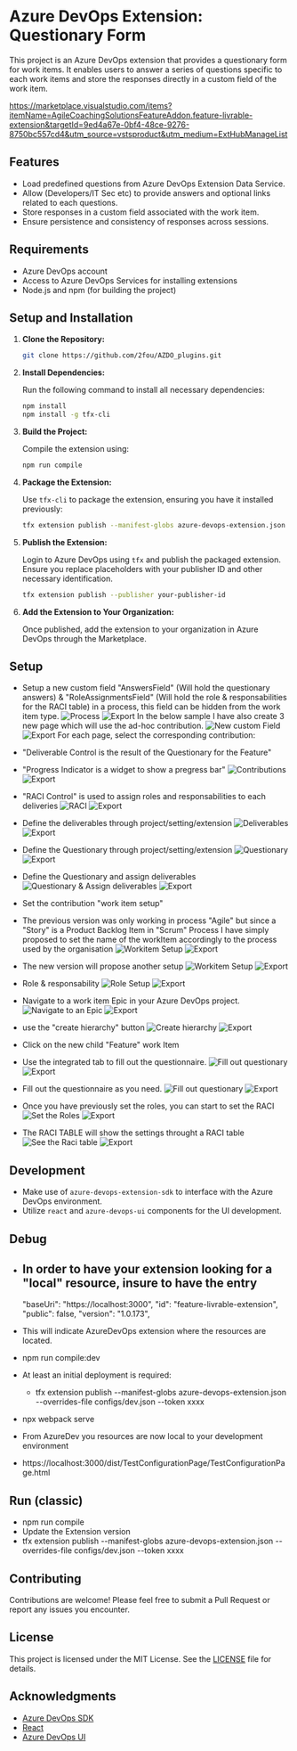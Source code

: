 # Azure DevOps Extension: Questionary Form

This project is an Azure DevOps extension that provides a questionary form for work items. It enables users to answer a series of questions specific to each work items and store the responses directly in a custom field of the work item.

https://marketplace.visualstudio.com/items?itemName=AgileCoachingSolutionsFeatureAddon.feature-livrable-extension&targetId=9ed4a67e-0bf4-48ce-9276-8750bc557cd4&utm_source=vstsproduct&utm_medium=ExtHubManageList


## Features

- Load predefined questions from Azure DevOps Extension Data Service.
- Allow (Developers/IT Sec etc) to provide answers and optional links related to each questions.
- Store responses in a custom field associated with the work item.
- Ensure persistence and consistency of responses across sessions.

## Requirements

- Azure DevOps account
- Access to Azure DevOps Services for installing extensions
- Node.js and npm (for building the project)

## Setup and Installation

1. **Clone the Repository:**

   ```bash
   git clone https://github.com/2fou/AZDO_plugins.git
   ```

2. **Install Dependencies:**

   Run the following command to install all necessary dependencies:

   ```bash
   npm install
   npm install -g tfx-cli
   ```

3. **Build the Project:**

   Compile the extension using:

   ```bash
   npm run compile
   ```

   

4. **Package the Extension:**

   Use `tfx-cli` to package the extension, ensuring you have it installed previously:

   ```bash
   tfx extension publish --manifest-globs azure-devops-extension.json --overrides-file configs/dev.json --token xxxxxxxxxx
   ```

5. **Publish the Extension:**

   Login to Azure DevOps using `tfx` and publish the packaged extension. Ensure you replace placeholders with your publisher ID and other necessary identification.

   ```bash
   tfx extension publish --publisher your-publisher-id
   ```

6. **Add the Extension to Your Organization:**

   Once published, add the extension to your organization in Azure DevOps through the Marketplace.

## Setup

- Setup a new custom field "AnswersField" (Will hold the questionary answers) & "RoleAssignmentsField" (Will hold the role & responsabilities for the RACI table) in a process, this field can be hidden from the work item type.
      <img src="/src/ScreenShot/image-1.png" alt="Process" />
      ![Export](/dist/ScreenShot/image-1.png)
 In the below sample I have also create 3 new page which will use the ad-hoc contribution.
       <img src="/src/ScreenShot/image-2.png" alt="New custom Field" />
       ![Export](/dist/ScreenShot/image-2.png)
 For each page, select the corresponding contribution:
 - "Deliverable Control is the result of the Questionary for the Feature"
 - "Progress Indicator is a widget to show a pregress bar"
        <img src="/src/ScreenShot/image-3.png" alt="Contributions" />
        ![Export](/dist/ScreenShot/image-3.png)
 - "RACI Control" is used to assign roles and responsabilities to each deliveries
        <img src="/src/ScreenShot/image-4.png" alt="RACI" /> 
        ![Export](/dist/ScreenShot/image-4.png)
 - Define the deliverables through project/setting/extension
        <img src="/src/ScreenShot/DeliverableConfig.png" alt="Deliverables" /> 
        ![Export](/dist/ScreenShot/DeliverableConfig.png)
 - Define the Questionary through project/setting/extension
        <img src="/src/ScreenShot/Setyouquestionary.png" alt="Questionary" /> 
        ![Export](/dist/ScreenShot/Setyouquestionary.png)
 - Define the Questionary and assign deliverables
        <img src="/src/ScreenShot/AssignDeliverables.png" alt="Questionary & Assign deliverables" /> 
        ![Export](/dist/ScreenShot/AssignDeliverables.png)

- Set the contribution "work item setup"
- The previous version was only working in process "Agile" but since a "Story" is a Product Backlog Item in "Scrum" Process I have simply proposed to set the name of the workItem accordingly to the process used by the organisation
        <img src="/src/ScreenShot/image-6.png" alt="Workitem Setup" /> 
        ![Export](/dist/ScreenShot/image-6.png)
- The new version will propose another setup
        <img src="/src/ScreenShot/Work-Item-Setup-AgilePM.png" alt="Workitem Setup" /> 
        ![Export](/dist/ScreenShot/Work-Item-Setup-AgilePM.png)

- Role & responsability
        <img src="/src/ScreenShot/image-7.png" alt="Role Setup" /> 
        ![Export](/dist/ScreenShot/image-7.png)
- Navigate to a work item Epic in your Azure DevOps project.
        <img src="/src/ScreenShot/image-8.png" alt="Navigate to an Epic" /> 
        ![Export](/dist/ScreenShot/image-8.png)
- use the "create hierarchy" button
        <img src="/src/ScreenShot/image-9.png" alt="Create hierarchy" /> 
        ![Export](/dist/ScreenShot/image-9.png)
- Click on the new child "Feature" work Item
- Use the integrated tab to fill out the questionnaire.
        <img src="/src/ScreenShot/image-10.png" alt="Fill out questionary" /> 
        ![Export](/dist/ScreenShot/image-10.png)
- Fill out the questionnaire as you need.
        <img src="/src/ScreenShot/RiskProfileMatrice.png" alt="Fill out questionary" /> 
        ![Export](/dist/ScreenShot/RiskProfileMatrice.png)
- Once you have previously set the roles, you can start to set the RACI
        <img src="/src/ScreenShot/image-13.png" alt="Set the Roles" /> 
        ![Export](/dist/ScreenShot/image-13.png)
- The RACI TABLE will show the settings throught a RACI table
        <img src="/src/ScreenShot/image-14.png" alt="See the Raci table" /> 
        ![Export](/dist/ScreenShot/image-14.png)

## Development

- Make use of `azure-devops-extension-sdk` to interface with the Azure DevOps environment.
- Utilize `react` and `azure-devops-ui` components for the UI development.

## Debug

- In order to have your extension looking for a "local" resource, insure to have the entry
   - 
  "baseUri": "https://localhost:3000",
  "id": "feature-livrable-extension",
  "public": false,
  "version": "1.0.173",
 - This will indicate AzureDevOps extension where the resources are located.

- npm run compile:dev
- At least an initial deployment is required:
   - tfx extension publish --manifest-globs azure-devops-extension.json --overrides-file configs/dev.json  --token xxxx
- npx webpack serve
- From AzureDev you resources are now local to your development environment
- https://localhost:3000/dist/TestConfigurationPage/TestConfigurationPage.html

## Run (classic)

- npm run compile
- Update the Extension version
- tfx extension publish --manifest-globs azure-devops-extension.json --overrides-file configs/dev.json  --token xxxx

## Contributing

Contributions are welcome! Please feel free to submit a Pull Request or report any issues you encounter.

## License

This project is licensed under the MIT License. See the [LICENSE](https://en.wikipedia.org/wiki/MIT_License) file for details.

## Acknowledgments

- [Azure DevOps SDK](https://learn.microsoft.com/en-us/javascript/api/overview/azure/devops)
- [React](https://reactjs.org/)
- [Azure DevOps UI](https://github.com/microsoft/azure-devops-ui)

